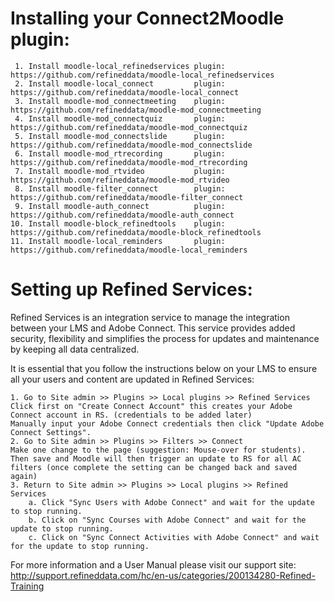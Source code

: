 Installing your Connect2Moodle plugin:
======================================

     1. Install moodle-local_refinedservices plugin: https://github.com/refineddata/moodle-local_refinedservices
     2. Install moodle-local_connect         plugin: https://github.com/refineddata/moodle-local_connect
     3. Install moodle-mod_connectmeeting    plugin: https://github.com/refineddata/moodle-mod_connectmeeting
     4. Install moodle-mod_connectquiz       plugin: https://github.com/refineddata/moodle-mod_connectquiz
     5. Install moodle-mod_connectslide      plugin: https://github.com/refineddata/moodle-mod_connectslide
     6. Install moodle-mod_rtrecording       plugin: https://github.com/refineddata/moodle-mod_rtrecording
     7. Install moodle-mod_rtvideo           plugin: https://github.com/refineddata/moodle-mod_rtvideo
     8. Install moodle-filter_connect        plugin: https://github.com/refineddata/moodle-filter_connect
     9. Install moodle-auth_connect          plugin: https://github.com/refineddata/moodle-auth_connect
    10. Install moodle-block_refinedtools    plugin: https://github.com/refineddata/moodle-block_refinedtools
    11. Install moodle-local_reminders       plugin: https://github.com/refineddata/moodle-local_reminders

Setting up Refined Services:
============================

Refined Services is an integration service to manage the integration between your LMS and Adobe Connect.
This service provides added security, flexibility and simplifies the process for updates and maintenance by keeping all data centralized.

It is essential that you follow the instructions below on your LMS to ensure all your users and content are updated in Refined Services:

    1. Go to Site admin >> Plugins >> Local plugins >> Refined Services
    Click first on "Create Connect Account" this creates your Adobe Connect account in RS. (credentials to be added later)
    Manually input your Adobe Connect credentials then click "Update Adobe Connect Settings".
    2. Go to Site admin >> Plugins >> Filters >> Connect
    Make one change to the page (suggestion: Mouse-over for students).
    Then save and Moodle will then trigger an update to RS for all AC filters (once complete the setting can be changed back and saved again)
    3. Return to Site admin >> Plugins >> Local plugins >> Refined Services
        a. Click "Sync Users with Adobe Connect" and wait for the update to stop running.
        b. Click on "Sync Courses with Adobe Connect" and wait for the update to stop running.
        c. Click on "Sync Connect Activities with Adobe Connect" and wait for the update to stop running.

For more information and a User Manual please visit our support site:
http://support.refineddata.com/hc/en-us/categories/200134280-Refined-Training
